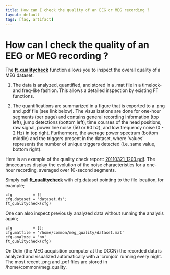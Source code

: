```yaml
---
title: How can I check the quality of an EEG or MEG recording ?
layout: default
tags: [faq, artifact]
---
```


# How can I check the quality of an EEG or MEG recording ?

The **[ft_qualitycheck](/reference/ft_qualitycheck)** function allows you to inspect the overall quality of a MEG dataset.

1) The data is analyzed, quantified, and stored in a .mat file in a timelock- and freq-like fashion. This allows a detailed inspection by existing FT functions.

2) The quantifications are summarized in a figure that is exported to a .png and .pdf file (see link below). The visualizations are done for one-hour segments (per page) and contains general recording information (top left), jump detections (bottom left), time courses of the head positions, raw signal, power line noise (50 or 60 hz), and low frequency noise (0 - 2 Hz) in top right. Furthermore, the average power spectrum (bottom middle) and the triggers present in the dataset, where 'values' represents the number of unique triggers detected (i.e. same value, bottom right).

Here is an example of the quality check report: [20110321_1203.pdf](/assets/pdf/faq/20110321_1203.pdf). The timecourses display the evolution of the noise characteristics for a one-hour recording, averaged over 10-second segments.

Simply call **[ft_qualitycheck](/reference/ft_qualitycheck)** with cfg.dataset pointing to the file location, for example;

    cfg         = []
    cfg.dataset = 'dataset.ds';
    ft_qualitycheck(cfg)

One can also inspect previously analyzed data without running the analysis again;

    cfg         = [];
    cfg.matfile = '/home/common/meg_quality/dataset.mat'
    cfg.analyze = 'no'
    ft_qualitycheck(cfg)

On Odin (the MEG acquisition computer at the DCCN) the recorded data is analyzed and visualized automatically with a 'cronjob' running every night. The most recent .png and .pdf files are stored in /home/common/meg_quality.
